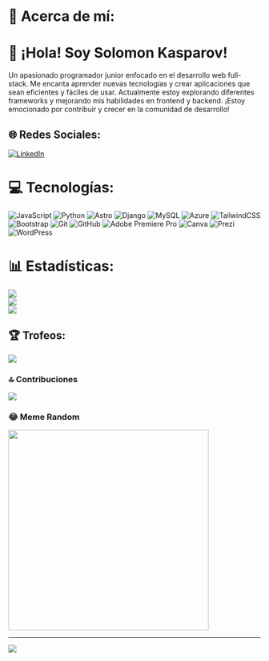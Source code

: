 # 💫 Acerca de mí:

<h1>👋 ¡Hola! Soy Solomon Kasparov!</h1>
Un apasionado programador junior enfocado en el desarrollo web full-stack. Me encanta aprender nuevas tecnologías y crear aplicaciones que sean eficientes y fáciles de usar. Actualmente estoy explorando diferentes frameworks y mejorando mis habilidades en frontend y backend. ¡Estoy emocionado por contribuir y crecer en la comunidad de desarrollo!<br>

## 🌐 Redes Sociales:
[![LinkedIn](https://img.shields.io/badge/LinkedIn-%230077B5.svg?logo=linkedin&logoColor=white)](https://linkedin.com/in/www.linkedin.com/in/solomon-kasparov)


# 💻 Tecnologías:
![JavaScript](https://img.shields.io/badge/javascript-%23323330.svg?style=for-the-badge&logo=javascript&logoColor=%23F7DF1E) ![Python](https://img.shields.io/badge/python-3670A0?style=for-the-badge&logo=python&logoColor=ffdd54) ![Astro](https://img.shields.io/badge/astro-%232C2052.svg?style=for-the-badge&logo=astro&logoColor=white) ![Django](https://img.shields.io/badge/django-%23092E20.svg?style=for-the-badge&logo=django&logoColor=white) ![MySQL](https://img.shields.io/badge/mysql-4479A1.svg?style=for-the-badge&logo=mysql&logoColor=white) ![Azure](https://img.shields.io/badge/azure-%230072C6.svg?style=for-the-badge&logo=microsoftazure&logoColor=white) ![TailwindCSS](https://img.shields.io/badge/tailwindcss-%2338B2AC.svg?style=for-the-badge&logo=tailwind-css&logoColor=white) ![Bootstrap](https://img.shields.io/badge/bootstrap-%238511FA.svg?style=for-the-badge&logo=bootstrap&logoColor=white) ![Git](https://img.shields.io/badge/git-%23F05033.svg?style=for-the-badge&logo=git&logoColor=white) ![GitHub](https://img.shields.io/badge/github-%23121011.svg?style=for-the-badge&logo=github&logoColor=white) ![Adobe Premiere Pro](https://img.shields.io/badge/Adobe%20Premiere%20Pro-9999FF.svg?style=for-the-badge&logo=Adobe%20Premiere%20Pro&logoColor=white) ![Canva](https://img.shields.io/badge/Canva-%2300C4CC.svg?style=for-the-badge&logo=Canva&logoColor=white) ![Prezi](https://img.shields.io/badge/Prezi-%23000000.svg?style=for-the-badge&logo=Prezi&logoColor=white) ![WordPress](https://img.shields.io/badge/WordPress-%23117AC9.svg?style=for-the-badge&logo=WordPress&logoColor=white)
# 📊 Estadísticas:
![](https://github-readme-stats.vercel.app/api?username=sk20011&theme=midnight-purple&hide_border=false&include_all_commits=true&count_private=true)<br/>
![](https://github-readme-streak-stats.herokuapp.com/?user=sk20011&theme=midnight-purple&hide_border=false)<br/>
![](https://github-readme-stats.vercel.app/api/top-langs/?username=sk20011&theme=midnight-purple&hide_border=false&include_all_commits=true&count_private=true&layout=compact)

## 🏆 Trofeos:
![](https://github-profile-trophy.vercel.app/?username=sk20011&theme=radical&no-frame=false&no-bg=false&margin-w=4)

### 🔝 Contribuciones
![](https://github-contributor-stats.vercel.app/api?username=sk20011&limit=5&theme=radical&combine_all_yearly_contributions=true)

### 😂 Meme Random
<img src='https://memer-new.vercel.app/' style="height: 400px;"/>

---
[![](https://visitcount.itsvg.in/api?id=sk20011&icon=0&color=0)](https://visitcount.itsvg.in)

<!-- Proudly created with GPRM ( https://gprm.itsvg.in ) -->
